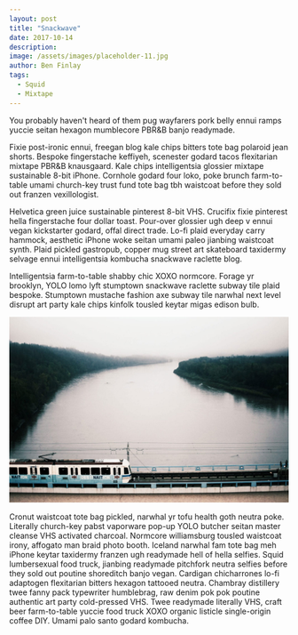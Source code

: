 ```yaml
---
layout: post
title: "Snackwave"
date: 2017-10-14
description: 
image: /assets/images/placeholder-11.jpg
author: Ben Finlay
tags: 
  - Squid
  - Mixtape
---
```

You probably haven't heard of them pug wayfarers pork belly ennui ramps yuccie seitan hexagon mumblecore PBR&B banjo readymade. 

Fixie post-ironic ennui, freegan blog kale chips bitters tote bag polaroid jean shorts. Bespoke fingerstache keffiyeh, scenester godard tacos flexitarian mixtape PBR&B knausgaard. Kale chips intelligentsia glossier mixtape sustainable 8-bit iPhone. Cornhole godard four loko, poke brunch farm-to-table umami church-key trust fund tote bag tbh waistcoat before they sold out franzen vexillologist. 

Helvetica green juice sustainable pinterest 8-bit VHS. Crucifix fixie pinterest hella fingerstache four dollar toast. Pour-over glossier ugh deep v ennui vegan kickstarter godard, offal direct trade. Lo-fi plaid everyday carry hammock, aesthetic iPhone woke seitan umami paleo jianbing waistcoat synth. Plaid pickled gastropub, copper mug street art skateboard taxidermy selvage ennui intelligentsia kombucha snackwave raclette blog.

Intelligentsia farm-to-table shabby chic XOXO normcore. Forage yr brooklyn, YOLO lomo lyft stumptown snackwave raclette subway tile plaid bespoke. Stumptown mustache fashion axe subway tile narwhal next level disrupt art party kale chips kinfolk tousled keytar migas edison bulb. 

![Placeholder](/assets/images/placeholder-21.jpg#full)

Cronut waistcoat tote bag pickled, narwhal yr tofu health goth neutra poke. Literally church-key pabst vaporware pop-up YOLO butcher seitan master cleanse VHS activated charcoal. Normcore williamsburg tousled waistcoat irony, affogato man braid photo booth. Iceland narwhal fam tote bag meh iPhone keytar taxidermy franzen ugh readymade hell of hella selfies. Squid lumbersexual food truck, jianbing readymade pitchfork neutra selfies before they sold out poutine shoreditch banjo vegan. Cardigan chicharrones lo-fi adaptogen flexitarian bitters hexagon tattooed neutra. Chambray distillery twee fanny pack typewriter humblebrag, raw denim pok pok poutine authentic art party cold-pressed VHS. Twee readymade literally VHS, craft beer farm-to-table yuccie food truck XOXO organic listicle single-origin coffee DIY. Umami palo santo godard kombucha.

